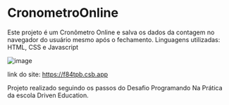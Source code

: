 # CronometroOnline

Este projeto é um Cronômetro Online e salva os dados da contagem no navegador do usuário mesmo após o fechamento.
Linguagens utilizadas: HTML, CSS e Javascript

![image](https://user-images.githubusercontent.com/95457629/165368592-76968120-380b-45d5-9f5d-16007fa5a6e5.png)

link do site: https://f84tpb.csb.app

Projeto realizado seguindo os passos do Desafio Programando Na Prática da escola Driven Education.
